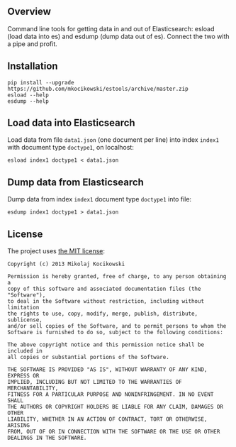 Overview
--------
Command line tools for getting data in and out of Elasticsearch: esload
(load data into es) and esdump (dump data out of es). Connect the two
with a pipe and profit.


Installation
------------

    pip install --upgrade https://github.com/mkocikowski/estools/archive/master.zip
    esload --help
    esdump --help


Load data into Elasticsearch
----------------------------

Load data from file `data1.json` (one document per line) into index
`index1` with document type `doctype1`, on localhost:

    esload index1 doctype1 < data1.json


Dump data from Elasticsearch
----------------------------

Dump data from index `index1` document type `doctype1` into file:

	esdump index1 doctype1 > data1.json


License
-------

The project uses [the MIT license](http://opensource.org/licenses/MIT):

    Copyright (c) 2013 Mikolaj Kocikowski

    Permission is hereby granted, free of charge, to any person obtaining a
    copy of this software and associated documentation files (the "Software"),
    to deal in the Software without restriction, including without limitation
    the rights to use, copy, modify, merge, publish, distribute, sublicense,
    and/or sell copies of the Software, and to permit persons to whom the
    Software is furnished to do so, subject to the following conditions:

    The above copyright notice and this permission notice shall be included in
    all copies or substantial portions of the Software.

    THE SOFTWARE IS PROVIDED "AS IS", WITHOUT WARRANTY OF ANY KIND, EXPRESS OR
    IMPLIED, INCLUDING BUT NOT LIMITED TO THE WARRANTIES OF MERCHANTABILITY,
    FITNESS FOR A PARTICULAR PURPOSE AND NONINFRINGEMENT. IN NO EVENT SHALL
    THE AUTHORS OR COPYRIGHT HOLDERS BE LIABLE FOR ANY CLAIM, DAMAGES OR OTHER
    LIABILITY, WHETHER IN AN ACTION OF CONTRACT, TORT OR OTHERWISE, ARISING
    FROM, OUT OF OR IN CONNECTION WITH THE SOFTWARE OR THE USE OR OTHER
    DEALINGS IN THE SOFTWARE.

